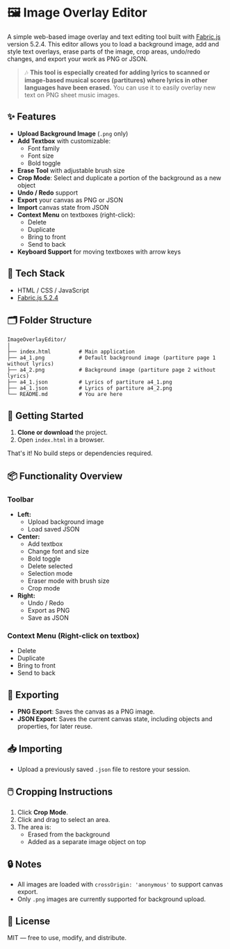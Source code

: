 # 🖼️ Image Overlay Editor

A simple web-based image overlay and text editing tool built with [Fabric.js](http://fabricjs.com/) version 5.2.4. This editor allows you to load a background image, add and style text overlays, erase parts of the image, crop areas, undo/redo changes, and export your work as PNG or JSON.

> 🎶 **This tool is especially created for adding lyrics to scanned or image-based musical scores (partitures) where lyrics in other languages have been erased.** You can use it to easily overlay new text on PNG sheet music images.


## ✨ Features

- **Upload Background Image** (`.png` only)
- **Add Textbox** with customizable:
  - Font family
  - Font size
  - Bold toggle
- **Erase Tool** with adjustable brush size
- **Crop Mode**: Select and duplicate a portion of the background as a new object
- **Undo / Redo** support
- **Export** your canvas as PNG or JSON
- **Import** canvas state from JSON
- **Context Menu** on textboxes (right-click):
  - Delete
  - Duplicate
  - Bring to front
  - Send to back
- **Keyboard Support** for moving textboxes with arrow keys

## 🧰 Tech Stack

- HTML / CSS / JavaScript
- [Fabric.js 5.2.4](https://cdnjs.com/libraries/fabric.js/5.2.4)

## 🗂️ Folder Structure

```
ImageOverlayEditor/
│
├── index.html         # Main application
├── a4_1.png           # Default background image (partiture page 1 without lyrics)
├── a4_2.png           # Background image (partiture page 2 without lyrics)
├── a4_1.json          # Lyrics of partiture a4_1.png
├── a4_1.json          # Lyrics of partiture a4_2.png
└── README.md          # You are here
```

## 🚀 Getting Started

1. **Clone or download** the project.
2. Open `index.html` in a browser.

That's it! No build steps or dependencies required.

## 📦 Functionality Overview

### Toolbar

- **Left:**
  - Upload background image
  - Load saved JSON
- **Center:**
  - Add textbox
  - Change font and size
  - Bold toggle
  - Delete selected
  - Selection mode
  - Eraser mode with brush size
  - Crop mode
- **Right:**
  - Undo / Redo
  - Export as PNG
  - Save as JSON

### Context Menu (Right-click on textbox)

- Delete
- Duplicate
- Bring to front
- Send to back

## 📸 Exporting

- **PNG Export**: Saves the canvas as a PNG image.
- **JSON Export**: Saves the current canvas state, including objects and properties, for later reuse.

## 📥 Importing

- Upload a previously saved `.json` file to restore your session.

## 🖱️ Cropping Instructions

1. Click **Crop Mode**.
2. Click and drag to select an area.
3. The area is:
   - Erased from the background
   - Added as a separate image object on top

## 🔒 Notes

- All images are loaded with `crossOrigin: 'anonymous'` to support canvas export.
- Only `.png` images are currently supported for background upload.

## 📝 License

MIT — free to use, modify, and distribute.
